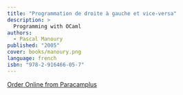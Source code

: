 ```yaml
---
title: "Programmation de droite à gauche et vice-versa"
description: >
  Programming with OCaml
authors:
  - Pascal Manoury
published: "2005"
cover: books/manoury.png
language: french
isbn: "978-2-916466-05-7"
---
```


[Order Online from Paracamplus](http://paracamplus.com)